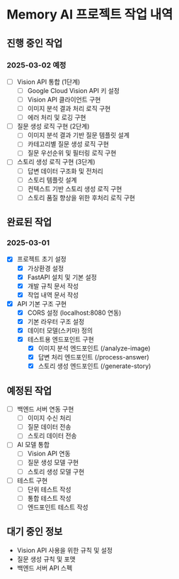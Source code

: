 # Memory AI 프로젝트 작업 내역

## 진행 중인 작업
### 2025-03-02 예정
- [ ] Vision API 통합 (1단계)
  - [ ] Google Cloud Vision API 키 설정
  - [ ] Vision API 클라이언트 구현
  - [ ] 이미지 분석 결과 처리 로직 구현
  - [ ] 에러 처리 및 로깅 구현

- [ ] 질문 생성 로직 구현 (2단계)
  - [ ] 이미지 분석 결과 기반 질문 템플릿 설계
  - [ ] 카테고리별 질문 생성 로직 구현
  - [ ] 질문 우선순위 및 필터링 로직 구현

- [ ] 스토리 생성 로직 구현 (3단계)
  - [ ] 답변 데이터 구조화 및 전처리
  - [ ] 스토리 템플릿 설계
  - [ ] 컨텍스트 기반 스토리 생성 로직 구현
  - [ ] 스토리 품질 향상을 위한 후처리 로직 구현

## 완료된 작업
### 2025-03-01
- [x] 프로젝트 초기 설정
  - [x] 가상환경 설정
  - [x] FastAPI 설치 및 기본 설정
  - [x] 개발 규칙 문서 작성
  - [x] 작업 내역 문서 작성

- [x] API 기본 구조 구현
  - [x] CORS 설정 (localhost:8080 연동)
  - [x] 기본 라우터 구조 설정
  - [x] 데이터 모델(스키마) 정의
  - [x] 테스트용 엔드포인트 구현
    - [x] 이미지 분석 엔드포인트 (/analyze-image)
    - [x] 답변 처리 엔드포인트 (/process-answer)
    - [x] 스토리 생성 엔드포인트 (/generate-story)

## 예정된 작업
- [ ] 백엔드 서버 연동 구현
  - [ ] 이미지 수신 처리
  - [ ] 질문 데이터 전송
  - [ ] 스토리 데이터 전송

- [ ] AI 모델 통합
  - [ ] Vision API 연동
  - [ ] 질문 생성 모델 구현
  - [ ] 스토리 생성 모델 구현

- [ ] 테스트 구현
  - [ ] 단위 테스트 작성
  - [ ] 통합 테스트 작성
  - [ ] 엔드포인트 테스트 작성

## 대기 중인 정보
- Vision API 사용을 위한 규칙 및 설정
- 질문 생성 규칙 및 포맷
- 백엔드 서버 API 스펙